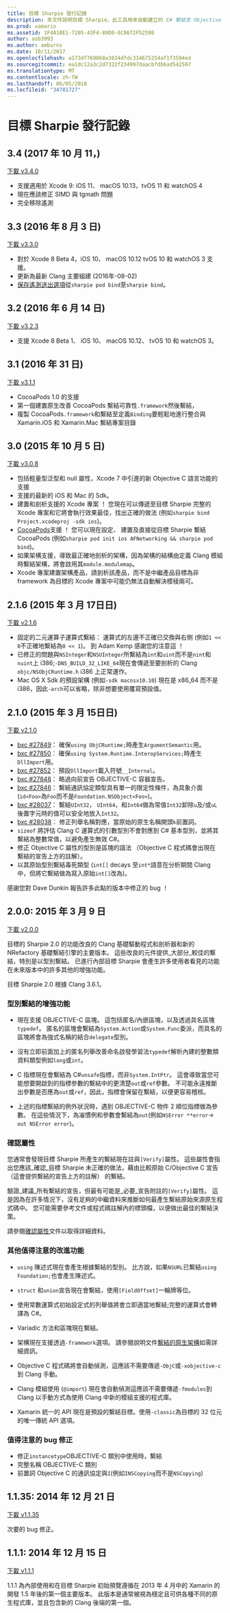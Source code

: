 ```yaml
---
title: 目標 Sharpie 發行記錄
description: 本文件說明目標 Sharpie，此工具用來自動建立的 C# 繫結至 Objective C 程式碼的發行記錄。
ms.prod: xamarin
ms.assetid: 1F4A1BE1-7205-43F4-89D0-6C8672F52598
author: asb3993
ms.author: amburns
ms.date: 10/11/2017
ms.openlocfilehash: a173df769068a3834dfdc314675254af1f3594ed
ms.sourcegitcommit: ea1dc12a3c2d7322f234997daacbfdb6ad542507
ms.translationtype: MT
ms.contentlocale: zh-TW
ms.lasthandoff: 06/05/2018
ms.locfileid: "34781727"
---
```

# <a name="objective-sharpie-release-history"></a>目標 Sharpie 發行記錄

## <a name="34-october-11-2017"></a>3.4 (2017 年 10 月 11，)

[下載 v3.4.0](https://dl.xamarin.com/objective-sharpie/ObjectiveSharpie-3.4.0.pkg)

* 支援適用於 Xcode 9: iOS 11、 macOS 10.13，tvOS 11 和 watchOS 4
* 現在應該修正 SIMD 與 tgmath 問題
* 完全移除遙測

## <a name="33-august-3-2016"></a>3.3 (2016 年 8 月 3 日)

[下載 v3.3.0](https://download.xamarin.com/objective-sharpie/ObjectiveSharpie-3.3.0.pkg)

* 對於 Xcode 8 Beta 4，iOS 10、 macOS 10.12 tvOS 10 和 watchOS 3 支援。
* 更新為最新 Clang 主要組建 (2016年-08-02)
* [保存遙測送出選項](https://twitter.com/Symbiatch/status/760373403878559744)從`sharpie pod bind`至`sharpie bind`。

## <a name="32-june-14-2016"></a>3.2 (2016 年 6 月 14 日)

[下載 v3.2.3](https://download.xamarin.com/objective-sharpie/ObjectiveSharpie-3.2.3.pkg)

* 支援 Xcode 8 Beta 1、 iOS 10、 macOS 10.12、 tvOS 10 和 watchOS 3。

## <a name="31-may-31-2016"></a>3.1 (2016 年 31 日)

[下載 v3.1.1](https://download.xamarin.com/objective-sharpie/ObjectiveSharpie-3.1.1.pkg)

* CocoaPods 1.0 的支援
* 第一個建置原生改善 CocoaPods 繫結可靠性`.framework`然後繫結，
* 複製 CocoaPods`.framework`和繫結至定義`Binding`要輕鬆地進行整合與 Xamarin.iOS 和 Xamarin.Mac 繫結專案目錄

## <a name="30-october-5-2015"></a>3.0 (2015 年 10 月 5 日)

[下載 v3.0.8](https://download.xamarin.com/objective-sharpie/ObjectiveSharpie-3.0.8.pkg)

* 包括輕量型泛型和 null 屬性，Xcode 7 中引進的新 Objective C 語言功能的支援
* 支援的最新的 iOS 和 Mac 的 Sdk。
* 建置和剖析支援的 Xcode 專案 ！ 您現在可以傳遞至目標 Sharpie 完整的 Xcode 專案和它將會執行效果最佳，找出正確的做法 (例如`sharpie bind Project.xcodeproj -sdk ios`)。
* [CocoaPods](https://cocoapods.org)支援 ！ 您可以現在設定、 建置及直接從目標 Sharpie 繫結 CocoaPods (例如`sharpie pod init ios AFNetworking && sharpie pod bind`)。
* 如果架構支援，導致最正確地剖析的架構，因為架構的結構由定義 Clang 模組時繫結架構，將會啟用其`module.modulemap`。
* Xcode 專案建置架構產品，請剖析該產品，而不是中繼產品目標為非 framework 為目標的 Xcode 專案中可能仍無法自動解決模稜兩可。

## <a name="216-march-17-2015"></a>2.1.6 (2015 年 3 月 17日日)

[下載 v2.1.6](https://download.xamarin.com/objective-sharpie/ObjectiveSharpie-2.1.6.pkg)

* 固定的二元運算子運算式繫結： 運算式的左邊不正確已交換與右側 (例如`1 << 0`不正確地繫結為`0 << 1`)。 到 Adam Kemp 感謝您的注意這 ！
* 已修正的問題與`NSInteger`和`NSUInteger`所繫結為`int`和`uint`而不是`nint`和`nuint`上 i386;`-DNS_BUILD_32_LIKE_64`現在會傳遞至要剖析的 Clang `objc/NSObjCRuntime.h` i386 上正常運作。
* Mac OS X Sdk 的預設架構 (例如`-sdk macosx10.10`) 現在是 x86_64 而不是 i386，因此`-arch`可以省略，除非想要使用覆寫預設值。

## <a name="210-march-15-2015"></a>2.1.0 (2015 年 3 月 15日日)

[下載 v2.1.0](https://download.xamarin.com/objective-sharpie/ObjectiveSharpie-2.1.0.pkg)

* [bxc #27849](https://bugzilla.xamarin.com/show_bug.cgi?id=27849)： 確保`using ObjCRuntime;`時產生`ArgumentSemantic`用。
* [bxc #27850](https://bugzilla.xamarin.com/show_bug.cgi?id=27850)： 確保`using System.Runtime.InteropServices;`時產生`DllImport`用。
* [bxc #27852](https://bugzilla.xamarin.com/show_bug.cgi?id=27852)： 預設`DllImport`載入符號`__Internal`。
* [bxc #27848](https://bugzilla.xamarin.com/show_bug.cgi?id=27848)： 略過向前宣告 OBJECTIVE-C 容器宣告。
* [bxc #27846](https://bugzilla.xamarin.com/show_bug.cgi?id=27846)： 繫結通訊協定類型具有單一的限定性條件，為具象介面 (`id<Foo>`為`Foo`而不是`Foundation.NSObject<Foo>`)。
* [bxc #28037](https://bugzilla.xamarin.com/show_bug.cgi?id=28037)： 繫結`UInt32`， `UInt64`，和`Int64`做為常值`Int32`卸除`u`及/或`uL`後置字元時的值可以安全地放入`Int32`。
* [bxc #28038](https://bugzilla.xamarin.com/show_bug.cgi?id=28038)： 修正列舉名稱對應，當原始的原生名稱開頭`k`前置詞。
* `sizeof` 將評估 Clang C 運算式的引數型別不會對應到 C# 基本型別，並將其繫結為整數常值，以避免產生無效 C#。
* 修正 Objective C 屬性的型別是區塊的語法 （Objective C 程式碼會出現在 繫結的宣告上方的註解）。
* 以其原始型別繫結毒死類型 (`int[]` decays 至`int*`語意在分析期間 Clang 中，但將它繫結做為寫入原始`int[]`改為)。

感謝您對 Dave Dunkin 報告許多此點的版本中修正的 bug ！

## <a name="200-march-9-2015"></a>2.0.0: 2015 年 3 月 9 日

[下載 v2.0.0](https://download.xamarin.com/objective-sharpie/ObjectiveSharpie-2.0.0.pkg)

目標的 Sharpie 2.0 的功能改良的 Clang 基礎驅動程式和剖析器和新的 NRefactory 基礎繫結引擎的主要版本。 這些改良的元件提供_大部分_較佳的繫結，特別是以型別繫結。 已進行內部目標 Sharpie 會產生許多使用者看見的功能在未來版本中的許多其他的增強功能。

目標 Sharpie 2.0 根據 Clang 3.6.1。

### <a name="type-binding-improvements"></a>型別繫結的增強功能

* 現在支援 OBJECTIVE-C 區塊。 這包括匿名/內嵌區塊，以及透過具名區塊`typedef`。 匿名的區塊會繫結為`System.Action`或`System.Func`委派，而具名的區塊將會為強式名稱的結合`delegate`型別。

* 沒有立即前面加上的匿名列舉改善命名啟發學習法`typedef`解析內建的整數類資料類型例如`long`或`int`。

* C 指標現在會繫結為 C#`unsafe`指標，而非`System.IntPtr`。 這會導致當您可能想要開啟到的指標參數的繫結中的更清楚`out`或`ref`參數。 不可能永遠推斷出參數是否應為`out`或`ref`，因此，指標會保留在繫結，以便更容易稽核。

* 上述的指標繫結的例外狀況時，遇到 OBJECTIVE-C 物件 2 順位指標做為參數。 在這些情況下，為凗慣例和參數會繫結為`out`(例如`NSError **error`→ `out NSError error`)。

### <a name="verify-attribute"></a>確認屬性

您通常會發現目標 Sharpie 所產生的繫結現在註與`[Verify]`屬性。 這些屬性會指出您應該_確認_目標 Sharpie 未正確的做法，藉由比較原始 C/Objective C 宣告 （這會提供繫結的宣告上方的註解） 的繫結。

驗證_建議_所有繫結的宣告，但最有可能是_必要_宣告附註的`[Verify]`屬性。 這是因為在許多情況下，沒有足夠的中繼資料來推斷如何最產生繫結原始來源原生程式碼中。 您可能需要參考文件或程式碼註解內的標頭檔，以便做出最佳的繫結決策。

請參閱[確認屬性](~/cross-platform/macios/binding/objective-sharpie/platform/verify.md)文件以取得詳細資料。

### <a name="other-notable-improvements"></a>其他值得注意的改進功能

* `using` 陳述式現在會產生根據繫結的型別。 比方說，如果`NSURL`已繫結`using Foundation;`也會產生陳述式。

* `struct` 和`union`宣告現在會繫結，使用`[FieldOffset]`一輪牌等位。

* 使用常數運算式初始設定式的列舉值將會立即適當地繫結;完整的運算式會轉譯為 C#。

* Variadic 方法和區塊現在繫結。

* 架構現在支援透過`-framework`選項。 請參閱說明文件[繫結的原生架構](http://developer.xamarin.com/guides/ios/advanced_topics/binding_objective-c/objective_sharpie/#frameworks)如需詳細資訊。

* Objective C 程式碼將會自動偵測，這應該不需要傳遞`-ObjC`或`-xobjective-c`到 Clang 手動。

* Clang 模組使用 (`@import`) 現在會自動偵測這應該不需要傳遞`-fmodules`到 Clang 以手動方式為使用 Clang 中新的模組支援的程式庫。

* Xamarin 統一的 API 現在是預設的繫結目標。使用`-classic`為目標的 32 位元的唯一傳統 API 選項。

### <a name="notable-bug-fixes"></a>值得注意的 bug 修正

* 修正`instancetype`OBJECTIVE-C 類別中使用時，繫結
* 完整名稱 OBJECTIVE-C 類別
* 前置詞 Objective C 的通訊協定與`I`(例如`INSCopying`而不是`NSCopying`)

## <a name="1135-december-21-2014"></a>1.1.35: 2014 年 12 月 21 日

[下載 v1.1.35](https://download.xamarin.com/objective-sharpie/ObjectiveSharpie-1.1.35.pkg)

次要的 bug 修正。

## <a name="111-december-15-2014"></a>1.1.1: 2014 年 12 月 15 日

[下載 v1.1.1](https://download.xamarin.com/objective-sharpie/ObjectiveSharpie-1.1.1.pkg)

1.1.1 為內部使用和在目標 Sharpie 初始預覽遵循在 2013 年 4 月中的 Xamarin 的開發 1.5 年後的第一個主要版本。 此版本是通常被視為穩定且可供各種不同的原生程式庫，並且包含新的 Clang 後端的第一個。

